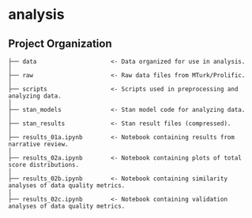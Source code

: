 # analysis

## Project Organization

    ├── data                     <- Data organized for use in analysis.
    │   
    ├── raw                      <- Raw data files from MTurk/Prolific.
    │   
    ├── scripts                  <- Scripts used in preprocessing and analyzing data.
    │   
    ├── stan_models              <- Stan model code for analyzing data.
    │   
    ├── stan_results             <- Stan result files (compressed).
    │   
    ├── results_01a.ipynb        <- Notebook containing results from narrative review.
    │   
    ├── results_02a.ipynb        <- Notebook containing plots of total score distributions.
    │   
    ├── results_02b.ipynb        <- Notebook containing similarity analyses of data quality metrics.
    │   
    ├── results_02c.ipynb        <- Notebook containing validation analyses of data quality metrics.